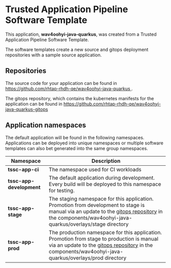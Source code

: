 # Trusted Application Pipeline Software Template

This application, **wav4oohyi-java-quarkus**, was created from a Trusted Application Pipeline Software Template.

The software templates create a new source and gitops deployment repositories with a sample source application. 

## Repositories

The source code for your application can be found in [https://github.com/rhtap-rhdh-qe/wav4oohyi-java-quarkus ](https://github.com/rhtap-rhdh-qe/wav4oohyi-java-quarkus ).
 
The gitops repository, which contains the kubernetes manifests for the application can be found in 
[https://github.com/rhtap-rhdh-qe/wav4oohyi-java-quarkus-gitops ](https://github.com/rhtap-rhdh-qe/wav4oohyi-java-quarkus-gitops ) 

## Application namespaces 

The default application will be found in the following namespaces. Applications can be deployed into unique namespaces or multiple software templates can also bet generated into the same group namespaces.  

|  Namespace   |  Description   |  
| -------- | -------- |
| **tssc-app-ci** | The namespace used for CI workloads |
| **tssc-app-development** | The default application during development. Every build will be deployed to this namespace for testing. |
| **tssc-app-stage** | The staging namespace for this application. Promotion from development to stage is manual via an update to the [gitops repository](https://github.com/rhtap-rhdh-qe/wav4oohyi-java-quarkus-gitops ) in the components/wav4oohyi-java-quarkus/overlays/stage directory |
| **tssc-app-prod** | The production namespace for this application. Promotion from stage to production is manual via an update to the [gitops repository](https://github.com/rhtap-rhdh-qe/wav4oohyi-java-quarkus-gitops ) in the components/wav4oohyi-java-quarkus/overlays/prod directory |
